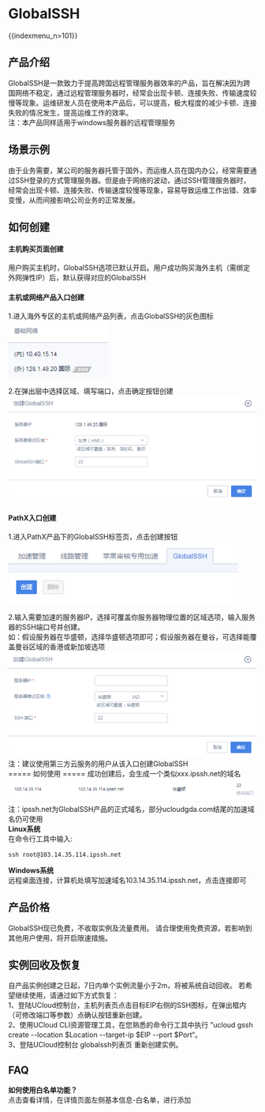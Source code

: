 # GlobalSSH

{{indexmenu_n>101}}

## 产品介绍

GlobalSSH是一款致力于提高跨国远程管理服务器效率的产品，旨在解决因为跨国网络不稳定，通过远程管理服务器时，经常会出现卡顿、连接失败、传输速度较慢等现象。运维研发人员在使用本产品后，可以提高，极大程度的减少卡顿、连接失败的情况发生，提高运维工作的效率。  
注：本产品同样适用于windows服务器的远程管理服务

## 场景示例

由于业务需要，某公司的服务器托管于国外，而运维人员在国内办公，经常需要通过SSH登录的方式管理服务器。但是由于网络的波动，通过SSH管理服务器时，经常会出现卡顿、连接失败、传输速度较慢等现象，容易导致运维工作出错、效率变慢，从而间接影响公司业务的正常发展。

## 如何创建

#### 主机购买页面创建

用户购买主机时，GlobalSSH选项已默认开启。用户成功购买海外主机（需绑定外网弹性IP）后，默认获得对应的GlobalSSH  

#### 主机或网络产品入口创建

1.进入海外专区的主机或网络产品列表，点击GlobalSSH的灰色图标  
![](/images/gs_20181030135909.png)

2.在弹出层中选择区域、填写端口，点击确定按钮创建  
![](/images/gs_20181030140116.png)

#### PathX入口创建

1.进入PathX产品下的GlobalSSH标签页，点击创建按钮  
![](/images/gs_20180911121635.png)

2.输入需要加速的服务器IP，选择可覆盖你服务器物理位置的区域选项，输入服务器的SSH端口号并创建。  
如：假设服务器在华盛顿，选择华盛顿选项即可；假设服务器在曼谷，可选择能覆盖曼谷区域的香港或新加坡选项  
![](/images/gs_20181030115750.png)
注：建议使用第三方云服务的用户从该入口创建GlobalSSH  
\===== 如何使用 ===== 成功创建后，会生成一个类似xxx.ipssh.net的域名  
![](/images/gs_20180823151312.png)  
注：ipssh.net为GlobalSSH产品的正式域名，部分ucloudgda.com结尾的加速域名仍可使用  
**Linux系统**  
在命令行工具中输入:  
```
ssh root@103.14.35.114.ipssh.net
```
**Windows系统**  
远程桌面连接，计算机处填写加速域名103.14.35.114.ipssh.net，点击连接即可  

## 产品价格

GlobalSSH现已免费，不收取实例及流量费用。 请合理使用免费资源，若影响到其他用户使用，将开启限速措施。

## 实例回收及恢复

自产品实例创建之日起，7日内单个实例流量小于2m，将被系统自动回收。 若希望继续使用，请通过如下方式恢复：  
1、登陆UCloud控制台，主机列表页点击目标EIP右侧的SSH图标，在弹出框内（可修改端口等参数）点确认按钮重新创建。  
2、使用UCloud CLI资源管理工具，在您熟悉的命令行工具中执行 ”ucloud gssh create --location
$Location --target-ip $EIP --port $Port“。  
3、登陆UCloud控制台 globalssh列表页 重新创建实例。

## FAQ

**如何使用白名单功能？**  
点击查看详情，在详情页面左侧基本信息-白名单，进行添加
